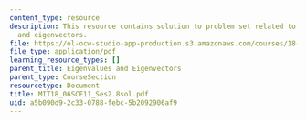 ```yaml
---
content_type: resource
description: This resource contains solution to problem set related to eigenvalues
  and eigenvectors.
file: https://ol-ocw-studio-app-production.s3.amazonaws.com/courses/18-06sc-linear-algebra-fall-2011/a5b090d92c330788febc5b2092906af9_MIT18_06SCF11_Ses2.8sol.pdf
file_type: application/pdf
learning_resource_types: []
parent_title: Eigenvalues and Eigenvectors
parent_type: CourseSection
resourcetype: Document
title: MIT18_06SCF11_Ses2.8sol.pdf
uid: a5b090d9-2c33-0788-febc-5b2092906af9
---
```

